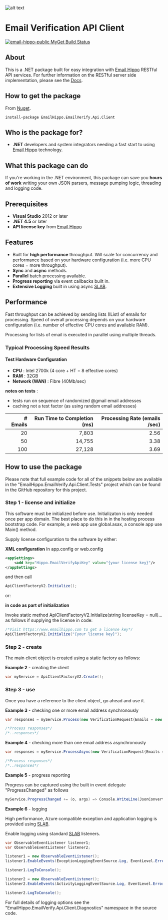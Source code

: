 [logo]: https://s3.amazonaws.com/emailhippo/bizbranding/co.logos/eh-horiz-695x161.png "Email Hippo"
[Email Hippo]: https://www.emailhippo.com
[SLAB]: https://msdn.microsoft.com/en-us/library/dn440729(v=pandp.60).aspx
[Docs]: http://api-docs.emailhippo.com

![alt text][logo]

# Email Verification API Client

[![email-hippo-public MyGet Build Status](https://www.myget.org/BuildSource/Badge/email-hippo-public?identifier=2486ec88-c07c-4d26-8460-ce2a74093473)](https://www.myget.org/)

## About
This is a .NET package built for easy integration with [Email Hippo] RESTful API services. For
further information on the RESTful server side implementation, please see the [Docs].

## How to get the package
From [Nuget](http://nuget.org).
```
install-package EmailHippo.EmailVerify.Api.Client
```

## Who is the package for?
 * __.NET__ developers and system integrators needing a fast start to using [Email Hippo] technology.

## What this package can do
If you're working in the .NET environment, this package can save you __hours of work__ writing your own JSON parsers, message pumping logic, threading and logging code.

## Prerequisites
 * __Visual Studio__ 2012 or later
 * __.NET 4.5__ or later
 * __API license key__ from [Email Hippo]

## Features
 * Built for __high performance__ throughput. Will scale for concurrency and performance based on your hardware configuration (i.e. more CPU cores = more throughput).
 * __Sync__ and __async__ methods.
 * __Parallel__ batch processing available.
 * __Progress reporting__ via event callbacks built in.
 * __Extensive Logging__ built in using async [SLAB].

## Performance
Fast throughput can be achieved by sending lists (IList<string>) of emails for processing. Speed of overall processing depends on your hardware configuration (i.e. number of effective CPU cores and available RAM).

Processing for lists of email is executed in parallel using multiple threads.

### Typical Processing Speed Results

#### Test Hardware Configuration
* __CPU__ : Intel 2700k (4 core + HT = 8 effective cores)
* __RAM__ : 32GB
* __Network (WAN)__ : Fibre (40Mb/sec)

__notes on tests__ :
 * tests run on sequence of randomized @gmail email addresses
 * caching not a test factor (as using random email addresses)

| # Emails | Run Time to Completion (ms)  | Processing Rate  (emails /sec) |
|---------:|-----------------------------:|-------------------------------:|
|       20 |                        7,803 |                           2.56 |
|       50 |                       14,755 |                           3.38 |
|      100 |                       27,128 |                           3.69 |

## How to use the package
Please note that full example code for all of the snippets below are available in the "EmailHippo.EmailVerify.Api.Client.Tests" 
project which can be found in the GitHub repository for this project.

### Step 1 - license and initialize
This software must be initialized before use. Initializaton is only needed once per app domain. The best place to do this in in the hosting process bootstrap code. For example, a web app use global.asax, a console app use Main() method.

Supply license configuration to the software by either:

__XML configuration__
In app.config or web.config
```XML
<appSettings>
    <add key="Hippo.EmailVerifyApiKey" value="{your license key}"/>
</appSettings>
```
and then call
```C#
ApiClientFactoryV2.Initialize();
```
or:

__in code as part of initialization__

Invoke static method ApiClientFactoryV2.Initialize(string licenseKey = null)... as follows if supplying the license in code:
```C#
/*Visit https://www.emailhippo.com to get a license key*/
ApiClientFactoryV2.Initialize("{your license key}");
```


### Step 2 - create
The main client object is created using a static factory as follows:

__Example 2__ - creating the client
```c#
var myService = ApiClientFactoryV2.Create();
```

### Step 3 - use
Once you have a reference to the client object, go ahead and use it.

__Example 3__ - checking one or more email address synchronously
```c#
var responses = myService.Process(new VerificationRequest{Emails = new List<string>{"me@here.com"}});

/*Process responses*/
/*..responses*/
```

__Example 4__ - checking more than one email address asynchronously
```c#
var responses = myService.ProcessAsync(new VerificationRequest{Emails = new List<string>{"me@here.com","me2@here.com"}, CancellationToken.None}).Result;

/*Process responses*/
/*..responses*/
```

__Example 5__ - progress reporting

Progress can be captured using the built in event delegate "ProgressChanged" as follows
```c#
myService.ProgressChanged += (o, args) => Console.WriteLine(JsonConvert.SerializeObject(args));
```

__Example 6__ - logging

High performance, Azure compatible exception and application logging is provided using [SLAB].

Enable logging using standard [SLAB] listeners.
```c#
var ObservableEventListener listener1;
var ObservableEventListener listener2;

listener1 = new ObservableEventListener();
listener1.EnableEvents(ExceptionLoggingEventSource.Log, EventLevel.Error);

listener1.LogToConsole();

listener2 = new ObservableEventListener();
listener2.EnableEvents(ActivityLoggingEventSource.Log, EventLevel.Error, Keywords.All);

listener2.LogToConsole();
```

For full details of logging options see the "EmailHippo.EmailVerify.Api.Client.Diagnostics" namespace in the source code.
